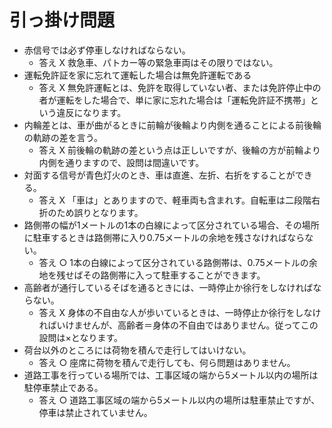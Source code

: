 # 引っ掛け問題

- 赤信号では必ず停車しなければならない。
  - 答え X    救急車、パトカー等の緊急車両はその限りではない。
- 運転免許証を家に忘れて運転した場合は無免許運転である
  - 答え X    無免許運転とは、免許を取得していない者、または免許停止中の者が運転をした場合で、単に家に忘れた場合は「運転免許証不携帯」という違反になります。
- 内輪差とは、車が曲がるときに前輪が後輪より内側を通ることによる前後輪の軌跡の差を言う。
  - 答え X    前後輪の軌跡の差という点は正しいですが、後輪の方が前輪より内側を通りますので、設問は間違いです。
- 対面する信号が青色灯火のとき、車は直進、左折、右折をすることができる。
  - 答え X    「車は」とありますので、軽車両も含まれす。自転車は二段階右折のため誤りとなります。
- 路側帯の幅が1メートルの1本の白線によって区分されている場合、その場所に駐車するときは路側帯に入り0.75メートルの余地を残さなければならない。
  - 答え ○    1本の白線によって区分されている路側帯は、0.75メートルの余地を残せばその路側帯に入って駐車することができます。
- 高齢者が通行しているそばを通るときには、一時停止か徐行をしなければならない。
  - 答え X    身体の不自由な人が歩いているときは、一時停止か徐行をしなければいけませんが、高齢者＝身体の不自由ではありません。従ってこの設問は×となります。
- 荷台以外のところには荷物を積んで走行してはいけない。
  - 答え ○    座席に荷物を積んで走行しても、何ら問題はありません。
- 道路工事を行っている場所では、工事区域の端から5メートル以内の場所は駐停車禁止である。
  - 答え ○    道路工事区域の端から5メートル以内の場所は駐車禁止ですが、停車は禁止されていません。 
